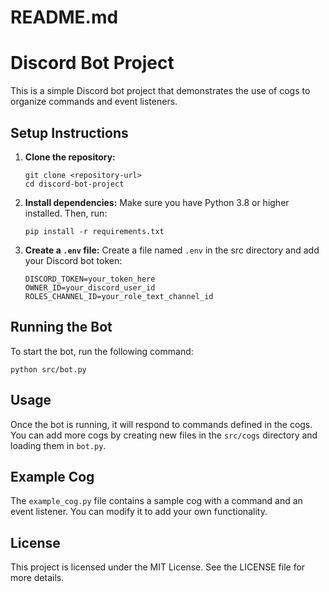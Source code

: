 # README.md

# Discord Bot Project

This is a simple Discord bot project that demonstrates the use of cogs to organize commands and event listeners.

## Setup Instructions

1. **Clone the repository:**
   ```
   git clone <repository-url>
   cd discord-bot-project
   ```

2. **Install dependencies:**
   Make sure you have Python 3.8 or higher installed. Then, run:
   ```
   pip install -r requirements.txt
   ```

3. **Create a `.env` file:**
   Create a file named `.env` in the src directory and add your Discord bot token:
   ```
   DISCORD_TOKEN=your_token_here
   OWNER_ID=your_discord_user_id
   ROLES_CHANNEL_ID=your_role_text_channel_id
   ```

## Running the Bot

To start the bot, run the following command:
```
python src/bot.py
```

## Usage

Once the bot is running, it will respond to commands defined in the cogs. You can add more cogs by creating new files in the `src/cogs` directory and loading them in `bot.py`.

## Example Cog

The `example_cog.py` file contains a sample cog with a command and an event listener. You can modify it to add your own functionality.

## License

This project is licensed under the MIT License. See the LICENSE file for more details.